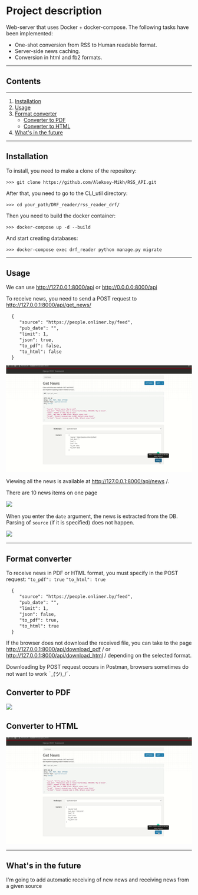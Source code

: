 Project description 
===
Web-server that uses Docker + docker-compose. 
The following tasks have been implemented:
* One-shot conversion from RSS to Human readable format.
* Server-side news caching.
* Conversion in html and fb2 formats.

---

## Contents
***
1. [Installation](#Installation)
2. [Usage](#Usage)
3. [Format converter](#Format-converter)
    * [Converter to PDF](#Converter-to-PDF)
    * [Converter to HTML](#Converter-to-HTML)
4. [What's in the future](#What's-in-the-future)

---

## Installation
To install, you need to make a clone of the repository:
```
>>> git clone https://github.com/Aleksey-Mikh/RSS_API.git
```
After that, you need to go to the CLI_util directory:
```
>>> cd your_path/DRF_reader/rss_reader_drf/
```
Then you need to build the docker container:
```
>>> docker-compose up -d --build
```
And start creating databases:
```
>>> docker-compose exec drf_reader python manage.py migrate
```

---

## Usage

We can use http://127.0.0.1:8000/api or http://0.0.0.0:8000/api

To receive news, you need to send a POST request to http://127.0.0.1:8000/api/get_news/

      {
         "source": "https://people.onliner.by/feed",
         "pub_date": "",
         "limit": 1,
         "json": true,
         "to_pdf": false,
         "to_html": false
      }

![](DRF_reader/rss_reader_drf/gif/post.gif)

Viewing all the news is available at http://127.0.0.1:8000/api/news /.

There are 10 news items on one page

![](DRF_reader/rss_reader_drf/gif/check_news.gif)

When you enter the `date` argument, the news is extracted from the DB. 
Parsing of `source` (if it is specified) does not happen.

![](DRF_reader/rss_reader_drf/gif/if_date.gif)

---

## Format converter
To receive news in PDF or HTML format, you must specify in the POST request:
`"to_pdf": true` `"to_html": true`

      {
         "source": "https://people.onliner.by/feed",
         "pub_date": "",
         "limit": 1,
         "json": false,
         "to_pdf": true,
         "to_html": true
      }
If the browser does not download the received file, you can take to the page 
http://127.0.0.1:8000/api/download_pdf / or http://127.0.0.1:8000/api/download_html /
depending on the selected format.

Downloading by POST request occurs in Postman, browsers sometimes do not want to work ¯\_(ツ)_/¯.
## Converter to PDF
![](DRF_reader/rss_reader_drf/gif/download_pdf.gif)
## Converter to HTML
![](DRF_reader/rss_reader_drf/gif/download_html.gif)

---

## What's in the future

I'm going to add automatic receiving of new news and receiving news from a given source